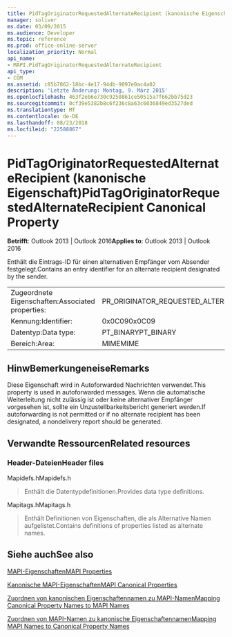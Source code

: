 ```yaml
---
title: PidTagOriginatorRequestedAlternateRecipient (kanonische Eigenschaft)
manager: soliver
ms.date: 03/09/2015
ms.audience: Developer
ms.topic: reference
ms.prod: office-online-server
localization_priority: Normal
api_name:
- MAPI.PidTagOriginatorRequestedAlternateRecipient
api_type:
- COM
ms.assetid: c85b7862-18bc-4e17-94db-9097e0ac4a02
description: 'Letzte Änderung: Montag, 9. März 2015'
ms.openlocfilehash: 463f2eb6e730c9250861ce50515a7f662bb75d23
ms.sourcegitcommit: 0cf39e5382b8c6f236c8a63c6036849ed3527ded
ms.translationtype: MT
ms.contentlocale: de-DE
ms.lasthandoff: 08/23/2018
ms.locfileid: "22588867"
---
```

# <a name="pidtagoriginatorrequestedalternaterecipient-canonical-property"></a><span data-ttu-id="f8fc8-103">PidTagOriginatorRequestedAlternateRecipient (kanonische Eigenschaft)</span><span class="sxs-lookup"><span data-stu-id="f8fc8-103">PidTagOriginatorRequestedAlternateRecipient Canonical Property</span></span>

  
  
<span data-ttu-id="f8fc8-104">**Betrifft**: Outlook 2013 | Outlook 2016</span><span class="sxs-lookup"><span data-stu-id="f8fc8-104">**Applies to**: Outlook 2013 | Outlook 2016</span></span> 
  
<span data-ttu-id="f8fc8-105">Enthält die Eintrags-ID für einen alternativen Empfänger vom Absender festgelegt.</span><span class="sxs-lookup"><span data-stu-id="f8fc8-105">Contains an entry identifier for an alternate recipient designated by the sender.</span></span>
  
|||
|:-----|:-----|
|<span data-ttu-id="f8fc8-106">Zugeordnete Eigenschaften:</span><span class="sxs-lookup"><span data-stu-id="f8fc8-106">Associated properties:</span></span>  <br/> |<span data-ttu-id="f8fc8-107">PR_ORIGINATOR_REQUESTED_ALTERNATE_RECIPIENT</span><span class="sxs-lookup"><span data-stu-id="f8fc8-107">PR_ORIGINATOR_REQUESTED_ALTERNATE_RECIPIENT</span></span>  <br/> |
|<span data-ttu-id="f8fc8-108">Kennung:</span><span class="sxs-lookup"><span data-stu-id="f8fc8-108">Identifier:</span></span>  <br/> |<span data-ttu-id="f8fc8-109">0x0C09</span><span class="sxs-lookup"><span data-stu-id="f8fc8-109">0x0C09</span></span>  <br/> |
|<span data-ttu-id="f8fc8-110">Datentyp:</span><span class="sxs-lookup"><span data-stu-id="f8fc8-110">Data type:</span></span>  <br/> |<span data-ttu-id="f8fc8-111">PT_BINARY</span><span class="sxs-lookup"><span data-stu-id="f8fc8-111">PT_BINARY</span></span>  <br/> |
|<span data-ttu-id="f8fc8-112">Bereich:</span><span class="sxs-lookup"><span data-stu-id="f8fc8-112">Area:</span></span>  <br/> |<span data-ttu-id="f8fc8-113">MIME</span><span class="sxs-lookup"><span data-stu-id="f8fc8-113">MIME</span></span>  <br/> |
   
## <a name="remarks"></a><span data-ttu-id="f8fc8-114">HinwBemerkungeneise</span><span class="sxs-lookup"><span data-stu-id="f8fc8-114">Remarks</span></span>

<span data-ttu-id="f8fc8-115">Diese Eigenschaft wird in Autoforwarded Nachrichten verwendet.</span><span class="sxs-lookup"><span data-stu-id="f8fc8-115">This property is used in autoforwarded messages.</span></span> <span data-ttu-id="f8fc8-116">Wenn die automatische Weiterleitung nicht zulässig ist oder keine alternativer Empfänger vorgesehen ist, sollte ein Unzustellbarkeitsbericht generiert werden.</span><span class="sxs-lookup"><span data-stu-id="f8fc8-116">If autoforwarding is not permitted or if no alternate recipient has been designated, a nondelivery report should be generated.</span></span>
  
## <a name="related-resources"></a><span data-ttu-id="f8fc8-117">Verwandte Ressourcen</span><span class="sxs-lookup"><span data-stu-id="f8fc8-117">Related resources</span></span>

### <a name="header-files"></a><span data-ttu-id="f8fc8-118">Header-Dateien</span><span class="sxs-lookup"><span data-stu-id="f8fc8-118">Header files</span></span>

<span data-ttu-id="f8fc8-119">Mapidefs.h</span><span class="sxs-lookup"><span data-stu-id="f8fc8-119">Mapidefs.h</span></span>
  
> <span data-ttu-id="f8fc8-120">Enthält die Datentypdefinitionen.</span><span class="sxs-lookup"><span data-stu-id="f8fc8-120">Provides data type definitions.</span></span>
    
<span data-ttu-id="f8fc8-121">Mapitags.h</span><span class="sxs-lookup"><span data-stu-id="f8fc8-121">Mapitags.h</span></span>
  
> <span data-ttu-id="f8fc8-122">Enthält Definitionen von Eigenschaften, die als Alternative Namen aufgelistet.</span><span class="sxs-lookup"><span data-stu-id="f8fc8-122">Contains definitions of properties listed as alternate names.</span></span>
    
## <a name="see-also"></a><span data-ttu-id="f8fc8-123">Siehe auch</span><span class="sxs-lookup"><span data-stu-id="f8fc8-123">See also</span></span>



[<span data-ttu-id="f8fc8-124">MAPI-Eigenschaften</span><span class="sxs-lookup"><span data-stu-id="f8fc8-124">MAPI Properties</span></span>](mapi-properties.md)
  
[<span data-ttu-id="f8fc8-125">Kanonische MAPI-Eigenschaften</span><span class="sxs-lookup"><span data-stu-id="f8fc8-125">MAPI Canonical Properties</span></span>](mapi-canonical-properties.md)
  
[<span data-ttu-id="f8fc8-126">Zuordnen von kanonischen Eigenschaftennamen zu MAPI-Namen</span><span class="sxs-lookup"><span data-stu-id="f8fc8-126">Mapping Canonical Property Names to MAPI Names</span></span>](mapping-canonical-property-names-to-mapi-names.md)
  
[<span data-ttu-id="f8fc8-127">Zuordnen von MAPI-Namen zu kanonische Eigenschaftennamen</span><span class="sxs-lookup"><span data-stu-id="f8fc8-127">Mapping MAPI Names to Canonical Property Names</span></span>](mapping-mapi-names-to-canonical-property-names.md)

